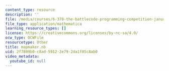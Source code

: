 ```yaml
---
content_type: resource
description: ''
file: /media/courses/6-370-the-battlecode-programming-competition-january-iap-2013/2f7809b0c8ad59122e792da1f05c8ab0_mapmaker.nb
file_type: application/mathematica
learning_resource_types: []
license: https://creativecommons.org/licenses/by-nc-sa/4.0/
ocw_type: OCWFile
resourcetype: Other
title: mapmaker.nb
uid: 2f7809b0-c8ad-5912-2e79-2da1f05c8ab0
video_metadata:
  youtube_id: null
---
```

